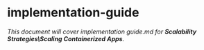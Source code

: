 # implementation-guide

_This document will cover implementation guide.md for **Scalability Strategies\Scaling Containerized Apps**._
